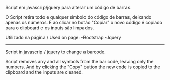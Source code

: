 Script em javascrip/jquery para alterar um código de barras.

O Script retira todo e qualquer simbolo do código de barras, deixando apenas os números. E ao clicar no botão "Copiar" o novo código é copiado para o clipboard e os inputs são limpados.


Utilizado na página / Used on page:
-Bootstrap
-Jquery



-----
Script in javascrip / jquery to change a barcode.

Script removes any and all symbols from the bar code, leaving only the numbers. And by clicking the "Copy" button the new code is copied to the clipboard and the inputs are cleaned.